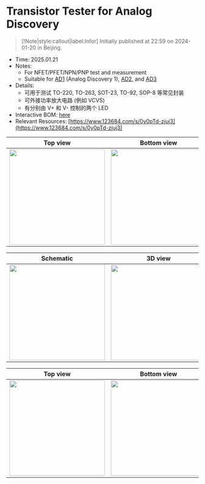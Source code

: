 # Transistor Tester for Analog Discovery

> [!Note|style:callout|label:Infor]
> Initially published at 22:59 on 2024-01-20 in Beijing.


- Time: 2025.01.21
- Notes: 
    - For NFET/PFET/NPN/PNP test and measurement
    - Suitable for [AD1](https://digilent.com/reference/test-and-measurement/analog-discovery/start) (Analog Discovery 1), [AD2](https://digilent.com/reference/test-and-measurement/analog-discovery-2/start), and [AD3](https://digilent.com/reference/test-and-measurement/analog-discovery-3/start)
- Details: 
    - 可用于测试 TO-220, TO-263, SOT-23, TO-92, SOP-8 等常见封装
    - 可外接功率放大电路 (例如 VCVS)
    - 有分别由 V+ 和 V- 控制的两个 LED 
- Interactive BOM: [here](https://www.123865.com/s/0y0pTd-cNuj3)
- Relevant Resources: [https://www.123684.com/s/0y0pTd-zjuj3](https://www.123684.com/s/0y0pTd-zjuj3)



<div class='center'>

| Top view | Bottom view | 
|:-:|:-:|
 | <div class="center"><img height = 250px src="https://imagebank-0.oss-cn-beijing.aliyuncs.com/VS-PicGo/2025-01-21-14-24-32_Transistor Tester for ADx.png"/></div> | <div class="center"><img height = 250px src="https://imagebank-0.oss-cn-beijing.aliyuncs.com/VS-PicGo/2025-01-21-14-24-46_Transistor Tester for ADx.png"/></div> |
</div>


<div class='center'>

| Schematic | 3D view | 
|:-:|:-:|
 |<div class="center"><img height = 250px src="https://imagebank-0.oss-cn-beijing.aliyuncs.com/VS-PicGo/2025-01-21-14-54-30_Transistor Tester for ADx.png"/></div>|<div class="center"><img height = 250px src="https://imagebank-0.oss-cn-beijing.aliyuncs.com/VS-PicGo/2025-01-21-14-53-43_Transistor Tester for ADx.png"/></div>|

</div>

<div class='center'>

| Top view | Bottom view | 
|:-:|:-:|
 | <div class="center"><img height = 250px src="https://imagebank-0.oss-cn-beijing.aliyuncs.com/VS-PicGo/2025-02-13-02-33-28_Transistor Tester for ADx.png"/></div> | <div class="center"><img height = 250px src="https://imagebank-0.oss-cn-beijing.aliyuncs.com/VS-PicGo/2025-02-13-02-33-46_Transistor Tester for ADx.png"/></div> |
</div>
